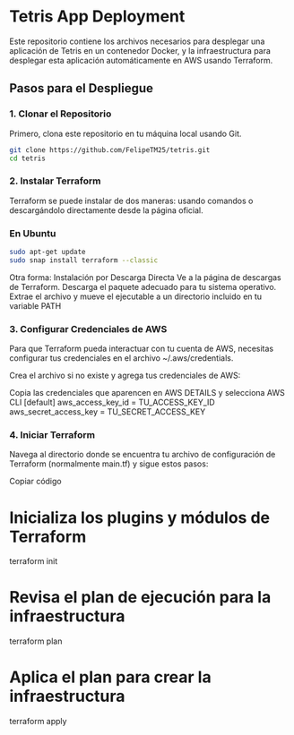 # Tetris App Deployment

Este repositorio contiene los archivos necesarios para desplegar una aplicación de Tetris en un contenedor Docker, y la infraestructura para desplegar esta aplicación automáticamente en AWS usando Terraform.


## Pasos para el Despliegue

### 1. Clonar el Repositorio

Primero, clona este repositorio en tu máquina local usando Git.

```bash
git clone https://github.com/FelipeTM25/tetris.git
cd tetris
```
### 2. Instalar Terraform
Terraform se puede instalar de dos maneras: usando comandos o descargándolo directamente desde la página oficial.

### En Ubuntu
```bash
sudo apt-get update
sudo snap install terraform --classic
```
Otra forma:
Instalación por Descarga Directa
Ve a la página de descargas de Terraform.
Descarga el paquete adecuado para tu sistema operativo.
Extrae el archivo y mueve el ejecutable a un directorio incluido en tu variable PATH

### 3. Configurar Credenciales de AWS
Para que Terraform pueda interactuar con tu cuenta de AWS, necesitas configurar tus credenciales en el archivo ~/.aws/credentials.

Crea el archivo si no existe y agrega tus credenciales de AWS:

Copia las credenciales que aparencen en AWS DETAILS y selecciona AWS CLI
[default]
aws_access_key_id = TU_ACCESS_KEY_ID
aws_secret_access_key = TU_SECRET_ACCESS_KEY

### 4. Iniciar Terraform
Navega al directorio donde se encuentra tu archivo de configuración de Terraform (normalmente main.tf) y sigue estos pasos:


Copiar código
# Inicializa los plugins y módulos de Terraform
terraform init

# Revisa el plan de ejecución para la infraestructura
terraform plan

# Aplica el plan para crear la infraestructura
terraform apply
```
